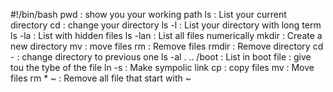 #!/bin/bash
pwd : show you your working path
ls : List your current directory
cd : change your directory
ls -l : List your directory with long term
ls -la : List with hidden files
ls -lan : List all files numerically
mkdir : Create a new directory
mv : move files
rm : Remove files
rmdir : Remove directory
cd - : change directory to previous one
ls -al . .. /boot : List in boot
file : give tou the tybe of the file
ln -s : Make sympolic link
cp : copy files
mv : Move files
rm * ~ : Remove all file that start with ~
